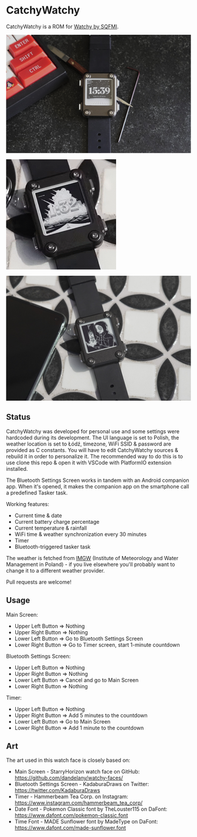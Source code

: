 # CatchyWatchy

CatchyWatchy is a ROM for [Watchy by SQFMI](https://watchy.sqfmi.com/).

![Main Screen](DSC00774.JPG "Main Screen")

![Timer](timer.gif "Timer")

![Bluetooth Settings](DSC00775.JPG "Bluetooth Settings")

## Status

CatchyWatchy was developed for personal use and some settings were hardcoded during its development. The UI language is set to Polish, the weather location is set to Łódź, timezone, WiFi SSID & password are provided as C constants. You will have to edit CatchyWatchy sources & rebuild it in order to personalize it. The recommended way to do this is to use clone this repo & open it with VSCode with PlatformIO extension installed.

The Bluetooth Settings Screen works in tandem with an Android companion app. When it's opened, it makes the companion app on the smartphone call a predefined Tasker task.

Working features:

* Current time & date
* Current battery charge percentage
* Current temperature & rainfall
* WiFi time & weather synchronization every 30 minutes
* Timer
* Bluetooth-triggered tasker task

The weather is fetched from [IMGW](https://www.imgw.pl/en) (Institute of Meteorology and Water Management in Poland) - if you live elsewhere you'll probably want to change it to a different weather provider.

Pull requests are welcome!

## Usage

Main Screen:

* Upper Left Button => Nothing
* Upper Right Button => Nothing
* Lower Left Button => Go to Bluetooth Settings Screen
* Lower Right Button => Go to Timer screen, start 1-minute countdown

Bluetooth Settings Screen:

* Upper Left Button => Nothing
* Upper Right Button => Nothing
* Lower Left Button => Cancel and go to Main Screen
* Lower Right Button => Nothing

Timer:

* Upper Left Button => Nothing
* Upper Right Button => Add 5 minutes to the countdown
* Lower Left Button => Go to Main Screen
* Lower Right Button => Add 1 minute to the countdown

## Art

The art used in this watch face is closely based on:

* Main Screen - StarryHorizon watch face on GitHub: https://github.com/dandelany/watchy-faces/
* Bluetooth Settings Screen - KadaburaDraws on Twitter: https://twitter.com/KadaburaDraws
* Timer - Hammerbeam Tea Corp. on Instagram: https://www.instagram.com/hammerbeam_tea_corp/
* Date Font - Pokemon Classic font by TheLouster115 on DaFont: https://www.dafont.com/pokemon-classic.font
* Time Font - MADE Sunflower font by MadeType on DaFont: https://www.dafont.com/made-sunflower.font
